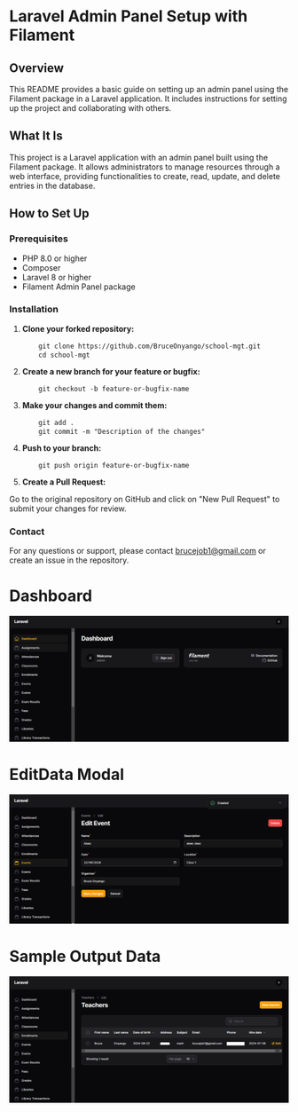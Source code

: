 # Laravel Admin Panel Setup with Filament

## Overview

This README provides a basic guide on setting up an admin panel using the Filament package in a Laravel application. It includes instructions for setting up the project and collaborating with others.

## What It Is

This project is a Laravel application with an admin panel built using the Filament package. It allows administrators to manage resources through a web interface, providing functionalities to create, read, update, and delete entries in the database.

## How to Set Up

### Prerequisites

- PHP 8.0 or higher
- Composer
- Laravel 8 or higher
- Filament Admin Panel package

### Installation

1. **Clone your forked repository:**

    ```
        git clone https://github.com/BruceOnyango/school-mgt.git
        cd school-mgt
    ```

2. **Create a new branch for your feature or bugfix:**

    ```
        git checkout -b feature-or-bugfix-name
    ```

3. **Make your changes and commit them:**

    ```
        git add .
        git commit -m "Description of the changes"
    ```

4. **Push to your branch:**

    ```
        git push origin feature-or-bugfix-name
    ```

5. **Create a Pull Request:**

Go to the original repository on GitHub and click on "New Pull Request" to submit your changes for review.
  

### Contact

For any questions or support, please contact brucejob1@gmail.com or create an issue in the repository.

# Dashboard
![Screenshot 1](public/dashboard.png)

# EditData Modal
![Screenshot 2](public/editData.png)

# Sample Output Data
![Screenshot 3](public/sampleDataEdited.png)
